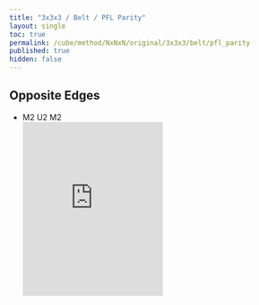 ```yaml
---
title: "3x3x3 / Belt / PFL Parity"
layout: single
toc: true
permalink: /cube/method/NxNxN/original/3x3x3/belt/pfl_parity
published: true
hidden: false
---
```


<head>
  <base target="_blank">
  <style>
    .iframe-wrapper {
      overflow      : hidden;
      margin-bottom : -35px;
    }
    iframe {
      width         : 250px;
      height        : 330px;
      margin-top    : -20px;
      border        : none;
    }
  </style>
</head>



## Opposite Edges

- M2 U2 M2
  <div class="iframe-wrapper">
    <iframe
      scrolling="no"
      src="https://ruwix.com/widget/3d/?alg=M2'%20U2'%20M2'&colored=D*%20F%20FL%20FR%20B%20BL%20BR%20L%20R&setupmoves=x2%20U2&hover=9&speed=500&flags=canvas"
    ></iframe>
  </div>
